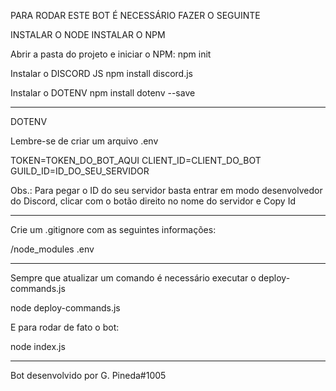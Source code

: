 PARA RODAR ESTE BOT É NECESSÁRIO FAZER O SEGUINTE

INSTALAR O NODE
INSTALAR O NPM

Abrir a pasta do projeto e iniciar o NPM: npm init

Instalar o DISCORD JS
npm install discord.js

Instalar o DOTENV
npm install dotenv --save

---------------------------------------------------------------------
DOTENV

Lembre-se de criar um arquivo .env

TOKEN=TOKEN_DO_BOT_AQUI
CLIENT_ID=CLIENT_DO_BOT
GUILD_ID=ID_DO_SEU_SERVIDOR

Obs.: Para pegar o ID do seu servidor basta entrar em modo desenvolvedor do Discord, clicar com o botão direito no nome do servidor e Copy Id

---------------------------------------------------------------------

Crie um .gitignore com as seguintes informações:

/node_modules
.env

---------------------------------------------------------------------

Sempre que atualizar um comando é necessário executar o deploy-commands.js

node deploy-commands.js

E para rodar de fato o bot:

node index.js

---------------------------------------------------------------------

Bot desenvolvido por G. Pineda#1005